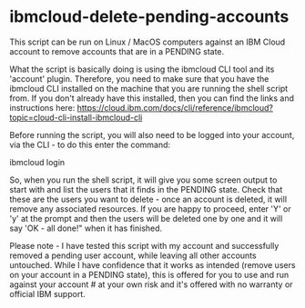 # ibmcloud-delete-pending-accounts
This script can be run on Linux / MacOS computers against an IBM Cloud account to remove accounts that are in a PENDING state.
 
What the script is basically doing is using the ibmcloud CLI tool and its 'account' plugin. Therefore, you need to make sure that you have the ibmcloud CLI installed on the machine that you are running the shell script from. If you don't already have this installed, then you can find the links and instructions here: https://cloud.ibm.com/docs/cli/reference/ibmcloud?topic=cloud-cli-install-ibmcloud-cli
 
Before running the script, you will also need to be logged into your account, via the CLI - to do this enter the command: 
 
ibmcloud login
 
So, when you run the shell script, it will give you some screen output to start with and list the users that it finds in the PENDING state. Check that these are the users you want to delete - once an account is deleted, it will remove any associated resources. If you are happy to proceed, enter 'Y' or 'y' at the prompt and then the users will be deleted one by one and it will say 'OK - all done!" when it has finished. 
 
Please note - I have tested this script with my account and successfully removed a pending user account, while leaving all other accounts untouched. While I have confidence that it works as intended (remove users on your account in a PENDING state), this is offered for you to use and run against your account # at your own risk and it's offered with no warranty or official IBM support. 
